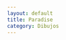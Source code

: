 ```yaml
---
layout: default
title: Paradise
category: Dibujos
---
```


        
<img src="http://josemdev.com/mirkopf/dibujos/paradise.jpg" class="inline-left" title="" alt="" />
 
